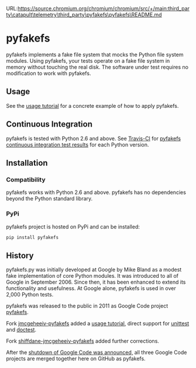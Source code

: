 URL:https://source.chromium.org/chromium/chromium/src/+/main:third_party\catapult\telemetry\third_party\pyfakefs\pyfakefs\README.md
# pyfakefs
pyfakefs implements a fake file system that mocks the Python file system modules.
Using pyfakefs, your tests operate on a fake file system in memory without
touching the real disk.  The software under test requires no modification to
work with pyfakefs.

## Usage
See the [usage tutorial](http://github.com/jmcgeheeiv/pyfakefs/wiki/Tutorial)
for a concrete example of how to apply pyfakefs.

## Continuous Integration
pyfakefs is tested with Python 2.6 and above.  See [Travis-CI](http://travis-ci.org) for
[pyfakefs continuous integration test results](https://travis-ci.org/jmcgeheeiv/pyfakefs)
for each Python version.

## Installation

### Compatibility
pyfakefs works with Python 2.6 and above.  pyfakefs has no dependencies beyond the Python
standard library.

### PyPi
pyfakefs project is hosted on PyPi and can be installed:

```bash
pip install pyfakefs
```

## History
pyfakefs.py was initially developed at Google by Mike Bland as a modest fake
implementation of core Python modules.  It was introduced to all of Google
in September 2006. Since then, it has been enhanced to extend its
functionality and usefulness.  At Google alone, pyfakefs is used in over 2,000
Python tests.

pyfakefs was released to the public in 2011 as Google Code project
[pyfakefs](http://code.google.com/p/pyfakefs/).

Fork
[jmcgeheeiv-pyfakefs](http://code.google.com/p/jmcgeheeiv-pyfakefs/)
added a [usage tutorial](http://github.com/jmcgeheeiv/pyfakefs/wiki/Tutorial),
direct support for [unittest](http://docs.python.org/2/library/unittest.html)
and [doctest](http://docs.python.org/2/library/doctest.html).

Fork
[shiffdane-jmcgeheeiv-pyfakefs](http://code.google.com/p/shiffdane-jmcgeheeiv-pyfakefs/)
added further corrections.

After the [shutdown of Google Code was announced,](http://google-opensource.blogspot.com/2015/03/farewell-to-google-code.html)
all three Google Code projects are merged together here on GitHub as pyfakefs.

